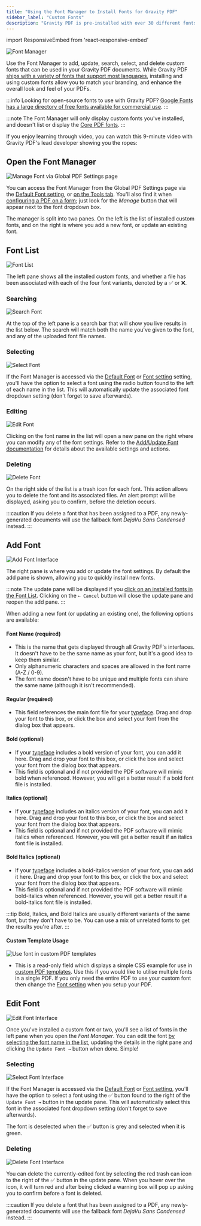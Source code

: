 ```yaml
---
title: "Using the Font Manager to Install Fonts for Gravity PDF"
sidebar_label: "Custom Fonts"
description: "Gravity PDF is pre-installed with over 30 different fonts which support the majority of languages worldwide. For those not supported you can use the Font Manager."
---
```


import ResponsiveEmbed from 'react-responsive-embed'

![Font Manager](https://resources.gravitypdf.com/uploads/2021/03/v6-Font-Manager.png)

Use the Font Manager to add, update, search, select, and delete custom fonts that can be used in your Gravity PDF documents. While Gravity PDF [ships with a variety of fonts that support most languages](core-pdf-fonts.md), installing and using custom fonts allow you to match your branding, and enhance the overall look and feel of your PDFs.

:::info
Looking for open-source fonts to use with Gravity PDF? [Google Fonts has a large directory of free fonts available for commercial use](https://fonts.google.com).
:::

:::note
The Font Manager will only display custom fonts you've installed, and doesn't list or display the [Core PDF fonts](core-pdf-fonts.md).
:::

If you enjoy learning through video, you can watch this 9-minute video with Gravity PDF's lead developer showing you the ropes:

<ResponsiveEmbed src="https://player.vimeo.com/video/665416313?dnt=1" allowFullScreen />

## Open the Font Manager

![Manage Font via Global PDF Settings page](https://resources.gravitypdf.com/uploads/2021/04/v6-Open-Font-Manager.png)

You can access the Font Manager from the Global PDF Settings page via the [Default Font setting](global-settings.md#default-font-type), or [on the Tools tab](global-settings.md#fonts). You'll also find it when [configuring a PDF on a form](setup-pdf.md#font); just look for the *Manage* button that will appear next to the font dropdown box.

The manager is split into two panes. On the left is the list of installed custom fonts, and on the right is where you add a new font, or update an existing font.

## Font List

![Font List](https://resources.gravitypdf.com/uploads/2021/04/v6-Font-List.png)

The left pane shows all the installed custom fonts, and whether a file has been associated with each of the four font variants, denoted by a ✅ or ❌.

### Searching

![Search Font](https://resources.gravitypdf.com/uploads/2021/04/v6-Search-Font.png)

At the top of the left pane is a search bar that will show you live results in the list below. The search will match both the name you've given to the font, and any of the uploaded font file names.

### Selecting

![Select Font](https://resources.gravitypdf.com/uploads/2021/04/v6-Select-a-Font.png)

If the Font Manager is accessed via the [Default Font](global-settings.md#default-font-type) or [Font setting](setup-pdf.md#font) setting, you'll have the option to select a font using the radio button found to the left of each name in the list. This will automatically update the associated font dropdown setting (don't forget to save afterwards).

### Editing

![Edit Font](https://resources.gravitypdf.com/uploads/2021/04/v6-Edit-Font.png)

Clicking on the font name in the list will open a new pane on the right where you can modify any of the font settings. Refer to the [Add/Update Font documentation](#add--update-font) for details about the available settings and actions.

### Deleting

![Delete Font](https://resources.gravitypdf.com/uploads/2021/04/v6-PDF-Delete-a-Font.png)

On the right side of the list is a trash icon for each font. This action allows you to delete the font and its associated files. An alert prompt will be displayed, asking you to confirm, before the deletion occurs.

:::caution
If you delete a font that has been assigned to a PDF, any newly-generated documents will use the fallback font _DejaVu Sans Condensed_ instead.
:::

## Add Font

![Add Font Interface](https://resources.gravitypdf.com/uploads/2021/04/v6-Adding-a-Font.png)

The right pane is where you add or update the font settings. By default the add pane is shown, allowing you to quickly install new fonts.

:::note
The update pane will be displayed if you [click on an installed fonts in the Font List](#editing). Clicking on the `← Cancel` button will close the update pane and reopen the add pane.
:::

When adding a new font (or updating an existing one), the following options are available:

#### Font Name (required)
* This is the name that gets displayed through all Gravity PDF's interfaces. It doesn't have to be the same name as your font, but it's a good idea to keep them similar.
* Only alphanumeric characters and spaces are allowed in the font name (A-Z / 0-9).
* The font name doesn't have to be unique and multiple fonts can share the same name (although it isn't recommended).

#### Regular (required)
* This field references the main font file for your [typeface](https://en.wikipedia.org/wiki/Typeface). Drag and drop your font to this box, or click the box and select your font from the dialog box that appears.

#### Bold (optional)
* If your [typeface](https://en.wikipedia.org/wiki/Typeface) includes a bold version of your font, you can add it here. Drag and drop your font to this box, or click the box and select your font from the dialog box that appears.
* This field is optional and if not provided the PDF software will mimic bold when referenced. However, you will get a better result if a bold font file is installed.

#### Italics (optional)
* If your [typeface](https://en.wikipedia.org/wiki/Typeface) includes an italics version of your font, you can add it here. Drag and drop your font to this box, or click the box and select your font from the dialog box that appears.
* This field is optional and if not provided the PDF software will mimic italics when referenced. However, you will get a better result if an italics font file is installed.

#### Bold Italics (optional)
* If your [typeface](https://en.wikipedia.org/wiki/Typeface) includes a bold-italics version of your font, you can add it here. Drag and drop your font to this box, or click the box and select your font from the dialog box that appears.
* This field is optional and if not provided the PDF software will mimic bold-italics when referenced. However, you will get a better result if a bold-italics font file is installed.

:::tip
Bold, Italics, and Bold Italics are usually different variants of the same font, but they don't have to be. You can use a mix of unrelated fonts to get the results you're after. 
:::

#### Custom Template Usage

![Use font in custom PDF templates](https://resources.gravitypdf.com/uploads/2021/04/v6-Custom-Template-Usage.png)

* This is a read-only field which displays a simple CSS example for use in [custom PDF templates](../developers/start-customising.md). Use this if you would like to utilise multiple fonts in a single PDF. If you only need the entire PDF to use your custom font then change the [Font setting](setup-pdf.md#font) when you setup your PDF.

## Edit Font

![Edit Font Interface](https://resources.gravitypdf.com/uploads/2021/04/v6-Edit-a-Font.png)

Once you've installed a custom font or two, you'll see a list of fonts in the left pane when you open the *Font Manager*. You can edit the font [by selecting the font name in the list](#editing), updating the details in the right pane and clicking the `Update Font →` button when done. Simple!

### Selecting

![Select Font Interface](https://resources.gravitypdf.com/uploads/2021/04/v6-Edit-Font-Select.png)

If the Font Manager is accessed via the [Default Font](global-settings.md#default-font-type) or [Font setting](setup-pdf.md#font), you'll have the option to select a font using the ✅ button found to the right of the `Update Font →` button in the update pane. This will automatically select this font in the associated font dropdown setting (don't forget to save afterwards).

The font is deselected when the ✅ button is grey and selected when it is green.

### Deleting

![Delete Font Interface](https://resources.gravitypdf.com/uploads/2021/04/v6-Edit-Font-Delete.png)

You can delete the currently-edited font by selecting the red trash can icon to the right of the ✅ button in the update pane. When you hover over the icon, it will turn red and after being clicked a warning box will pop up asking you to confirm before a font is deleted.

:::caution
If you delete a font that has been assigned to a PDF, any newly-generated documents will use the fallback font _DejaVu Sans Condensed_ instead.
:::
